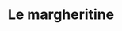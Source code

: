 ---
layout: post
title: Le margheritine
director: Věra Chytilová
year: 1966
cover: /assets/images/margheritine.jpeg
imdb_id: tt0060959
---